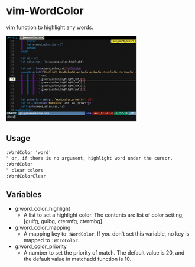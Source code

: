 # vim-WordColor

vim function to highlight any words.

<img src=images/wordcolor.gif width="70%">

## Usage

```vim
:WordColor 'word'
" or, if there is no argument, highlight word under the cursor.
:WordColor
" clear colors
:WordColorClear
```

## Variables

- g:word_color_highlight
    - A list to set a highlight color. The contents are list of color setting, [guifg, guibg, ctermfg, ctermbg].
- g:word_color_mapping
    - A mapping key to ```:WordColor```. If you don't set this variable, no key is mapped to ```:WordColor```.
- g:word_color_priority
    - A number to set the priority of match. The default value is 20, and the default value in matchadd function is 10.

